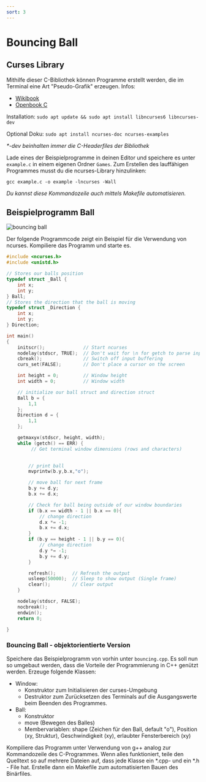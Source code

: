 ```yaml
---
sort: 3
---
```


# Bouncing Ball

## Curses Library

Mithilfe dieser C-Bibliothek können Programme erstellt werden, die im Terminal eine Art "Pseudo-Grafik" erzeugen. Infos:

- [Wikibook](https://de.wikibooks.org/wiki/Ncurses:_Grundlegendes)
- [Openbook C](http://openbook.rheinwerk-verlag.de/linux_unix_programmierung/Kap13-002.htm)

Installation: ```sudo apt update && sudo apt install libncurses6 libncurses-dev``` 

Optional Doku: ```sudo apt install ncurses-doc ncurses-examples```

_*-dev beinhalten immer die C-Headerfiles der Bibliothek_

Lade eines der Beispielprogramme in deinen Editor und speichere es unter ```example.c``` in einem eigenen Ordner ```Games```. Zum Erstellen des lauffähigen Programmes musst du die ncurses-Library hinzulinken:

```gcc example.c -o example -lncurses -Wall```

_Du kannst diese Kommandozeile auch mittels Makefile automatisieren._

## Beispielprogramm Ball

![bouncing ball](img/bouncingball.jpg)

Der folgende Programmcode zeigt ein Beispiel für die Verwendung von ncurses. Kompiliere das Programm und starte es.

```c
#include <ncurses.h>
#include <unistd.h>

// Stores our balls position
typedef struct _Ball {
    int x;
    int y;
} Ball;
// Stores the direction that the ball is moving
typedef struct _Direction {
    int x;
    int y;
} Direction;

int main()
{
    initscr();              // Start ncurses
    nodelay(stdscr, TRUE);  // Don't wait for \n for getch to parse input
    cbreak();               // Switch off input buffering
    curs_set(FALSE);        // Don't place a cursor on the screen

    int height = 0;         // Window height
    int width = 0;          // Window width

    // initialize our ball struct and direction struct
    Ball b = {
        1,1
    };
    Direction d = {
        1,1
    };

    getmaxyx(stdscr, height, width);
    while (getch() == ERR) { 
         // Get terminal window dimensions (rows and characters)
       

        // print ball
        mvprintw(b.y,b.x,"o");

        // move ball for next frame
        b.y += d.y;
        b.x += d.x;

        // Check for ball being outside of our window boundaries
        if (b.x == width - 1 || b.x == 0){
            // change direction
            d.x *= -1;
            b.x += d.x;
        }
        if (b.y == height - 1 || b.y == 0){
            // change direction
            d.y *= -1;
            b.y += d.y;
        }

        refresh();      // Refresh the output
        usleep(50000);  // Sleep to show output (Single frame)
        clear();        // Clear output
    }

    nodelay(stdscr, FALSE);
    nocbreak();
    endwin();
    return 0;

}
```

### Bouncing Ball -  objektorientierte Version

Speichere das Beispielprogramm von vorhin unter ```bouncing.cpp```. Es soll nun so umgebaut werden, dass die Vorteile der Programmierung in C++ genützt werden. Erzeuge folgende Klassen:

- Window: 
    - Konstruktor zum Initialisieren der curses-Umgebung
    - Destruktor zum Zurücksetzen des Terminals auf die Ausgangswerte beim Beenden des Programmes.
- Ball: 
    - Konstruktor 
    - move (Bewegen des Balles)
    - Membervariablen: shape (Zeichen für den Ball, default "o"), Position (xy, Struktur), Geschwindigkeit (xy), erlaubter Fensterbereich (xy)

Kompiliere das Programm unter Verwendung von g++ analog zur Kommandozeile des C-Programmes. Wenn alles funktioniert, teile den Quelltext so auf mehrere Dateien auf, dass jede Klasse ein *.cpp- und ein *.h - File hat. Erstelle dann ein Makefile zum automatisierten Bauen des Binärfiles.









